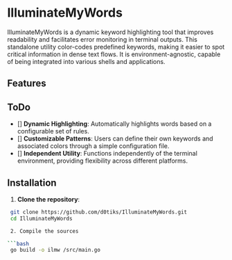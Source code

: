 # IlluminateMyWords

IlluminateMyWords is a dynamic keyword highlighting tool that improves readability and facilitates error monitoring in terminal outputs. This standalone utility color-codes predefined keywords, making it easier to spot critical information in dense text flows. It is environment-agnostic, capable of being integrated into various shells and applications.

## Features

## ToDo

- [] **Dynamic Highlighting**:
  Automatically highlights words based on a configurable set of rules.
- [] **Customizable Patterns**:
  Users can define their own keywords and associated colors through a simple configuration file.
- [] **Independent Utility**:
  Functions independently of the terminal environment, providing flexibility across different platforms.

## Installation

1. **Clone the repository**:

```bash
 git clone https://github.com/d0tiks/IlluminateMyWords.git
 cd IlluminateMyWords

 2. Compile the sources

```bash
 go build -o ilmw /src/main.go
```
